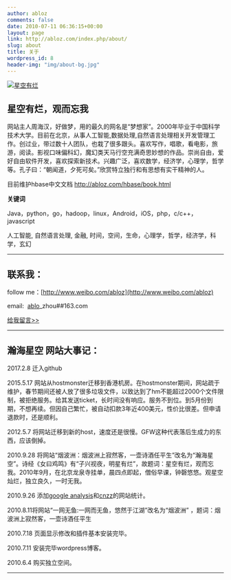 ```yaml
---
author: abloz
comments: false
date: 2010-07-11 06:36:15+00:00
layout: page 
link: http://abloz.com/index.php/about/
slug: about
title: 关于
wordpress_id: 8
header-img: "img/about-bg.jpg"
---
```


[![星空有烂](http://abloz.com/img/about-bg.jpg)](http://abloz.com)


## 星空有烂，观而忘我


网站主人周海汉，好做梦，用的最久的网名是“梦想家”。2000年毕业于中国科学技术大学。目前在北京，从事人工智能,数据处理,自然语言处理相关开发管理工作。创过业，带过数十人团队，也栽了很多跟头。喜欢写作，唱歌，看电影，旅游，阅读。影视口味偏科幻，魔幻类天马行空充满奇思妙想的作品。崇尚自由，爱好自由软件开发，喜欢探索新技术。兴趣广泛，喜欢数学，经济学，心理学，哲学等。孔子曰：“朝闻道，夕死可矣。”欣赏特立独行和有思想有实干精神的人。

目前维护hbase中文文档 http://abloz.com/hbase/book.html

**关键词**

Java，python，go，hadoop，linux，Android，iOS，php，c/c++，javascript

人工智能, 自然语言处理, 金融, 时间，空间，生命，心理学，哲学，经济学，科学，玄幻



* * *





## 联系我：


follow me：[http://www.weibo.com/abloz](http://www.weibo.com/abloz)

email:  [ablo](mailto://ablozhou@gmail.com)_zhou##163.com

[给我留言>>](http://abloz.com/message)



* * *





## 瀚海星空 网站大事记：
2017.2.8 迁入github

2015.5.17 网站从hostmonster迁移到香港机房。在hostmonster期间，网站疏于维护，春节期间还被人放了很多垃圾文件，以致达到了hm不能超过2000个文件限制，被拒绝服务。给其发送ticket，长时间没有响应。服务不到位。到5月份到期，不想再续。但因自己繁忙，被自动扣款3年近400美元，性价比很差。但申请退款时，还是顺利。

2012.5.7 将网站迁移到新的host，速度还是很慢。GFW这种代表落后生成力的东西，应该倒掉。

2010.9.28 将网站“烟波洲：烟波洲上寂然客，一壶诗酒任平生”改名为“瀚海星空”。诗经《女曰鸡鸣》有“子兴视夜，明星有烂”，故题词：星空有烂，观而忘我。2010年9月，在北京龙泉寺挂单，晨四点即起，僧俗早课，钟磬悠悠。观星空灿烂，独立良久，一时无我。

2010.9.26 添加[google analysis](http://www.google.com/intl/zh-CN_ALL/analytics/)和[cnzz](http://new.cnzz.com/v1/login.php?siteid=2465593)的网站统计。

2010.8.11将网站“一网无鱼:一网而无鱼，悠然于江湖”改名为“烟波洲” ，题词：烟波洲上寂然客，一壶诗酒任平生

2010.7.18 页面显示修改和插件基本安装完毕。

2010.7.11 安装完毕wordpress博客。

2010.6.4 购买独立空间。

</pre>
<!-- 多说 Share start -->
</style>
<div class="ds-share"
style="text-align: right"
data-thread-key="{{page.id}}"
data-title="{{page.title}}"
data-url="{{site.url}}{{site.baseurl}}{{page.url}}"
data-images="{{ site.url }}{{site.baseurl}}/{% if page.header-img %}{{ page.header-img }}{% else %}{{ site.header-img }}{% endif %}"
data-content="{{ content | strip_html | truncate:80 }} | {{ site.SEOTitle }} " >
<hr>
</div>
<!-- 多说 Share end-->
